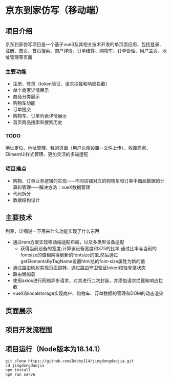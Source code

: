 # 京东到家仿写（移动端）
## 项目介绍
  京东到家仿写项目是一个基于vue3及其相关技术开发的单页面应用，包括登录、注册、首页、首页搜索、商户详情、订单结算、购物车、订单管理、用户主页、地址管理等页面
### 主要功能
* 注册、登录（token验证、请求拦截和响应拦截）
* 单个商家详情展示
* 商品分类展示
* 购物车功能
* 订单提交
* 购物车、订单列表详情展示
* 首页商品搜索和搜索历史
### TODO
地址定位、地址管理、我的页面（用户头像设置--文件上传）、收藏商家、ElimentUI样式管理、更加灵活的多端适配
### 项目难点
* 购物、订单业务逻辑的实现----不同店铺对应的购物车和订单中商品数据的计算和管理----解决方法：vueX数据管理
* 代码拆分
* 数据结构设计
## 主要技术
列表，详细说一下用来什么功能实现了什么东西
* 通过rem方案实现移动端适配布局，以及多类型设备适配
  * 获得当前设备的宽度;计算该设备宽度和375的比率;通过比率与当前的fontsize的值相乘得到新的fontsize的值,然后通过getElementsByTagName设置html总的font-size属性为新的值
* 通过路由映射实现页面跳转，通过路由守卫验证token校验登录状态
* 路由懒加载
* 使用axios进行网络异步请求，对其进行二次封装，并添加请求拦截和响应拦截
* vueX和localstorage实现商户、购物车、订单数据的管理和DOM的动态渲染
## 页面展示
## 项目开发流程图
## 项目运行（Node版本为18.14.1）
```
git clone https://github.com/Dobby114/jingdongdaojia.git
cd jingdongdaojia
npm install
npm run serve
```
